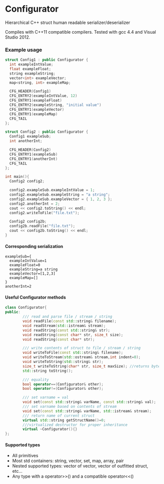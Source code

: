 # Configurator
Hierarchical C++ struct human readable serializer/deserializer

Compiles with C++11 compatible compilers. Tested with gcc 4.4 and Visual Studio 2012.

### Example usage
``` cpp
struct Config1 : public Configurator {
  int exampleIntValue;
  float exampleFloat;
  string exampleString;
  vector<int> exampleVector;
  map<string, int> exampleMap;

  CFG_HEADER(Config1)
  CFG_ENTRY2(exampleIntValue, 12)
  CFG_ENTRY1(exampleFloat)
  CFG_ENTRY2(exampleString, "initial value")
  CFG_ENTRY1(exampleVector)
  CFG_ENTRY1(exampleMap)
  CFG_TAIL
};

struct Config2 : public Configurator {
  Config1 exampleSub;
  int anotherInt;

  CFG_HEADER(Config2)
  CFG_ENTRY1(exampleSub)
  CFG_ENTRY1(anotherInt)
  CFG_TAIL
};

int main(){
  Config2 config2;

  config2.exampleSub.exampleIntValue = 1;
  config2.exampleSub.exampleString = "a string";
  config2.exampleSub.exampleVector = { 1, 2, 3 };
  config2.anotherInt = 2;
  cout << config2.toString() << endl;
  config2.writeToFile("file.txt");

  Config2 config2b;
  config2b.readFile("file.txt");
  cout << config2b.toString() << endl;
}
```

#### Corresponding serialization
```
exampleSub={
  exampleIntValue=1
  exampleFloat=0
  exampleString=a string
  exampleVector=[1,2,3]
  exampleMap=[]
}
anotherInt=2
```

#### Useful Configurator methods
``` cpp
class Configurator{
public:
        /// read and parse file / stream / string
        void readFile(const std::string& filename);
        void readStream(std::istream& stream);
        void readString(const std::string& str);
        void readString(const char* str, size_t size);
        void readString(const char* str);

        /// write contents of struct to file / stream / string
        void writeToFile(const std::string& filename);
        void writeToStream(std::ostream& stream,int indent=0);
        void writeToString(std::string& str);
        size_t writeToString(char* str, size_t maxSize); //returns bytes used
        std::string toString();

        /// equality
        bool operator==(Configurator& other);
        bool operator!=(Configurator& other);

        /// set varname = val
        void set(const std::string& varName, const std::string& val);
        /// set varname based on contents of stream
        void set(const std::string& varName, std::istream& stream);
        /// return name of current struct
        virtual std::string getStructName()=0;
        ///virtualized destructor for proper inheritance
        virtual ~Configurator(){}
};
```
#### Supported types
* All primitives
* Most std containers: string, vector, set, map, array, pair
* Nested supported types: vector of vector, vector of outfitted struct, etc...
* Any type with a operator>>() and a compatible operator<<()
